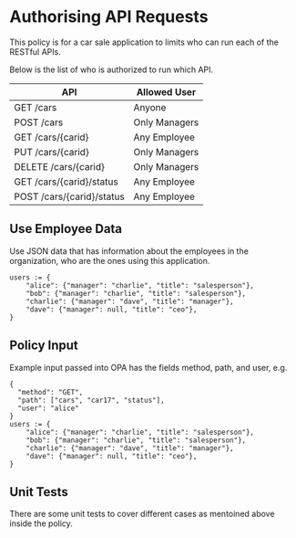 # Authorising API Requests

This policy is for a car sale application to limits who can run each of the RESTful APIs. 

Below is the list of who is authorized to run which API.

| API                       | Allowed User     |
| ------------------------- | ---------------- |
| GET /cars                 | Anyone           |
| POST /cars                | Only Managers    |
| GET /cars/{carid}         | Any Employee     |
| PUT /cars/{carid}         | Only Managers    |
| DELETE /cars/{carid}      | Only Managers    |
| GET /cars/{carid}/status  | Any Employee     |
| POST /cars/{carid}/status | Any Employee     |

## Use Employee Data
Use JSON data that has information about the employees in the organization, who are the ones using this application.

```
users := {
	"alice": {"manager": "charlie", "title": "salesperson"},
	"bob": {"manager": "charlie", "title": "salesperson"},
	"charlie": {"manager": "dave", "title": "manager"},
	"dave": {"manager": null, "title": "ceo"},
}
```

## Policy Input
Example input passed into OPA has the fields method, path, and user, e.g.

```
{
  "method": "GET",
  "path": ["cars", "car17", "status"],
  "user": "alice"
}
users := {
	"alice": {"manager": "charlie", "title": "salesperson"},
	"bob": {"manager": "charlie", "title": "salesperson"},
	"charlie": {"manager": "dave", "title": "manager"},
	"dave": {"manager": null, "title": "ceo"},
}
```

## Unit Tests

There are some unit tests to cover different cases as mentoined above inside the policy.


